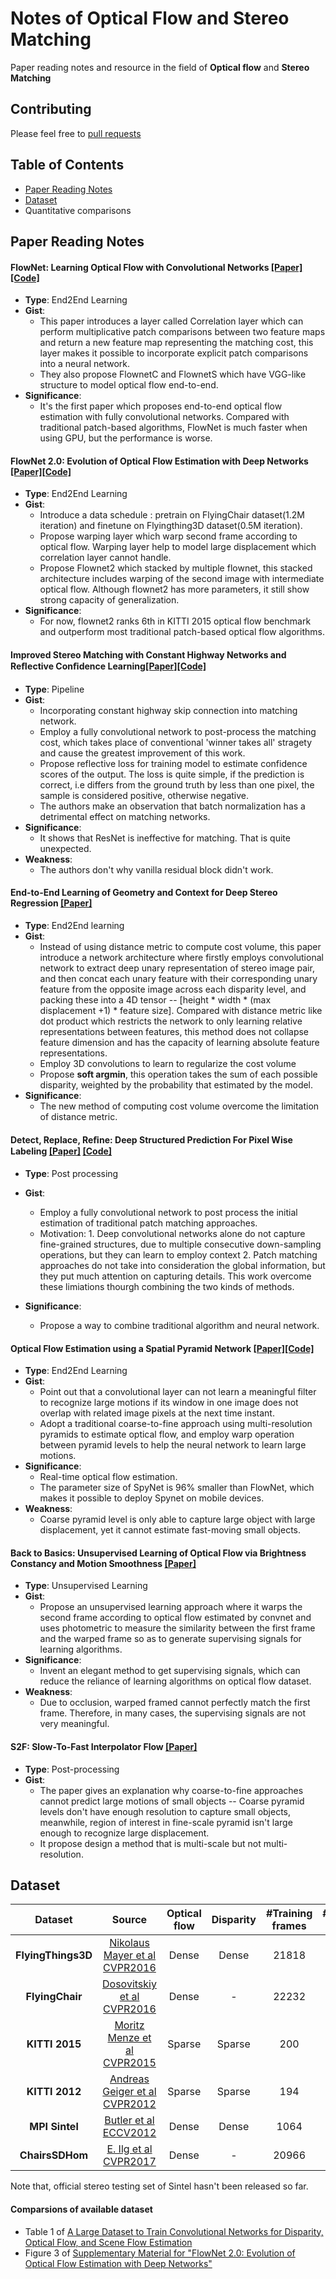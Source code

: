 # Notes of Optical Flow and Stereo Matching

Paper reading notes and resource in the field of **Optical flow** and **Stereo Matching**

## Contributing
Please feel free to [pull requests](https://github.com/dsqx71/Note-flow-stereo/pulls)

## Table of Contents

- [Paper Reading Notes](#paper-reading-notes)
- [Dataset](#dataset)
- Quantitative comparisons

## Paper Reading Notes

#### FlowNet: Learning Optical Flow with Convolutional Networks [[Paper]](https://arxiv.org/abs/1504.06852)[[Code]](https://lmb.informatik.uni-freiburg.de/resources/binaries/)
- **Type**: End2End Learning
- **Gist**:
     - This paper introduces a layer called Correlation layer which can perform multiplicative patch comparisons between two feature maps and return a new feature map representing the matching cost, this layer makes it possible to incorporate explicit patch comparisons into a neural network.
     - They also propose FlownetC and FlownetS which have VGG-like structure to model optical flow end-to-end.
- **Significance**: 
	- It's the first paper which proposes end-to-end optical flow estimation with fully convolutional networks. Compared with traditional patch-based algorithms, FlowNet is much faster when using GPU, but the performance is worse.

#### FlowNet 2.0: Evolution of Optical Flow Estimation with Deep Networks [[Paper]](https://arxiv.org/abs/1612.01925)[[Code]](https://github.com/lmb-freiburg/flownet2)
- **Type**: End2End Learning
- **Gist**:
     - Introduce a data schedule : pretrain on FlyingChair dataset(1.2M iteration) and finetune on Flyingthing3D dataset(0.5M iteration).
     - Propose warping layer which warp second frame according to optical flow. Warping layer help to model large displacement which correlation layer cannot handle.
     - Propose Flownet2 which stacked by multiple flownet, this stacked architecture includes warping of the second image with intermediate optical flow. Although flownet2 has more parameters, it still show strong capacity of generalization.
- **Significance**: 
	- For now, flownet2 ranks 6th in KITTI 2015 optical flow benchmark and outperform most traditional patch-based optical flow algorithms.

#### Improved Stereo Matching with Constant Highway Networks and Reﬂective Conﬁdence Learning[[Paper]](https://arxiv.org/abs/1701.00165)[[Code]](https://github.com/amitshaked/resmatch)
- **Type**: Pipeline
- **Gist**:
	- Incorporating constant highway skip connection into matching network.
	- Employ a fully convolutional network to post-process the matching cost, which takes place of conventional 'winner takes all' stragety and cause the greatest improvement of this work.
	- Propose reflective loss for training model to estimate confidence scores of the output. The loss is quite simple, if the prediction is correct, i.e differs from the ground truth by less than one pixel, the sample is considered positive, otherwise negative.
	- The authors make an observation that batch normalization has a detrimental effect on matching networks. 
- **Significance**:
	- It shows that ResNet is ineffective for matching. That is quite unexpected.
- **Weakness**:
	- The authors don't why vanilla residual block didn't work.

#### End-to-End Learning of Geometry and Context for Deep Stereo Regression [[Paper]](https://scholar.google.de/scholar?q=End-to-End%20Learning%20of%20Geometry%20and%20Context%20for%20Deep%20Stereo%20Regression)
- **Type**: End2End learning
- **Gist**:
	- Instead of using distance metric to compute cost volume, this paper introduce a network architecture where firstly employs convolutional network to extract deep unary representation of stereo image pair, and then concat each unary feature with their corresponding unary feature from the opposite image across each disparity level, and packing these into a 4D tensor -- [height * width * (max displacement +1) * feature size]. Compared with distance metric like dot product which restricts the network to only learning relative representations between features, this method does not collapse feature dimension and has the capacity of learning absolute feature representations.
	- Employ 3D convolutions to learn to regularize the cost volume
	- Propose **soft argmin**, this operation takes the sum of each possible disparity, weighted by the probability that  estimated by the model.
- **Significance**:
	- The new method of computing cost volume overcome the limitation of distance metric.

#### Detect, Replace, Reﬁne: Deep Structured Prediction For Pixel Wise Labeling [[Paper]](https://arxiv.org/pdf/1612.04770.pdf) [[Code]](https://github.com/gidariss/DRR_struct_pred)
- **Type**: Post processing
- **Gist**:
	- Employ a fully convolutional network to post process the initial estimation of traditional patch matching approaches.
	- Motivation: 1. Deep convolutional networks alone do not capture fine-grained structures, due to multiple consecutive down-sampling operations, but they can learn to employ context 2. Patch matching approaches do not take into consideration the global information, but they put much attention on capturing details. This work overcome these limiations thourgh combining the two kinds of methods.

- **Significance**:
	- Propose a way to combine traditional algorithm and neural network.

#### Optical Flow Estimation using a Spatial Pyramid Network [[Paper]](https://arxiv.org/pdf/1611.00850.pdf)[[Code]](https://github.com/anuragranj/spynet)
- **Type**: End2End Learning
- **Gist**:
	- Point out that a convolutional layer can not learn a meaningful filter to recognize large motions if its window in one image does not overlap with related image pixels at the next time instant.
	- Adopt a traditional coarse-to-fine approach using multi-resolution pyramids to estimate optical flow, and employ warp operation between pyramid levels to help the neural network to learn large motions.
- **Significance**:
	* Real-time optical flow estimation.
	* The parameter size of SpyNet is 96% smaller than FlowNet, which makes it possible to deploy Spynet on mobile devices.
- **Weakness**:
	* Coarse pyramid level is only able to capture large object with large displacement, yet it cannot estimate fast-moving small objects.

#### Back to Basics: Unsupervised Learning of Optical Flow via Brightness Constancy and Motion Smoothness [[Paper]](https://arxiv.org/pdf/1608.05842.pdf)
- **Type**: Unsupervised Learning
- **Gist**:
	- Propose an unsupervised learning approach where it warps the second frame according to optical flow estimated by convnet and uses photometric to measure the similarity between the first frame and the warped frame so as to generate supervising signals for learning algorithms.
- **Significance**:
	- Invent an elegant method to get supervising signals, which can reduce the reliance of learning algorithms on optical flow dataset.
- **Weakness**:
	- Due to occlusion, warped framed cannot perfectly match the first frame. Therefore, in many cases, the supervising signals are not very meaningful.

#### S2F: Slow-To-Fast Interpolator Flow [[Paper]](http://vision.ucla.edu/papers/yangS17.pdf)
- **Type**: Post-processing
- **Gist**:
	- The paper gives an explanation why coarse-to-fine approaches cannot predict large motions of small objects -- Coarse pyramid levels don't have enough resolution to capture small objects, meanwhile, region of interest in fine-scale pyramid isn't large enough to recognize large displacement.
	- It propose design a method that is multi-scale but not multi-resolution.




## Dataset

| Dataset | Source | Optical flow | Disparity | #Training frames | #Testing frames|
|:----:|:----:|:----:| :----:|:----:|:----:|
| **FlyingThings3D** | [Nikolaus Mayer et al CVPR2016](https://lmb.informatik.uni-freiburg.de/Publications/2016/MIFDB16/) | Dense | Dense | 21818 | 4248 |
| **FlyingChair** | [Dosovitskiy et al CVPR2016]() | Dense | - | 22232 | 640 |
| **KITTI 2015**| [Moritz Menze et al CVPR2015](http://cvlibs.net/publications/Menze2015CVPR.pdf)| Sparse | Sparse | 200 | 200|
| **KITTI 2012**| [Andreas Geiger et al CVPR2012](http://www.cvlibs.net/publications/Geiger2012CVPR.pdf)| Sparse| Sparse| 194 | 194 |
| **MPI Sintel** |[Butler et al ECCV2012](http://files.is.tue.mpg.de/black/papers/ButlerECCV2012-corrected.pdf) | Dense | Dense | 1064 | 564 |
| **ChairsSDHom** |[E. Ilg et al CVPR2017](https://lmb.informatik.uni-freiburg.de/Publications/2017/IMKDB17/) | Dense | - | 20966 | 704 |

Note that, official stereo testing set of Sintel hasn't been released so far.

#### Comparsions of available dataset
- Table 1 of  [A Large Dataset to Train Convolutional Networks for Disparity, Optical Flow, and Scene Flow Estimation](https://lmb.informatik.uni-freiburg.de/Publications/2016/MIFDB16/)
- Figure 3 of  [Supplementary Material for "FlowNet 2.0: Evolution of Optical Flow Estimation with Deep Networks"](https://lmb.informatik.uni-freiburg.de/Publications/2017/IMKDB17/supplementary-FlowNet_2_0__CVPR_supplemental.pdf)
